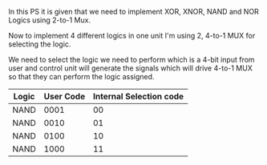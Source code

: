 In this PS it is given that we need to implement XOR, XNOR, NAND and NOR Logics using 2-to-1 Mux.

Now to implement 4 different logics in one unit I'm using 2, 4-to-1 MUX for selecting the logic.

We need to select the logic we need to perform which is a 4-bit input from user and control unit will generate the signals which will drive 4-to-1 MUX so that they can perform the logic assigned.


| Logic | User Code | Internal Selection code | 
|---|---|----|
|NAND|0001|00|
|NAND|0010|01|
|NAND|0100|10|
|NAND|1000|11|
